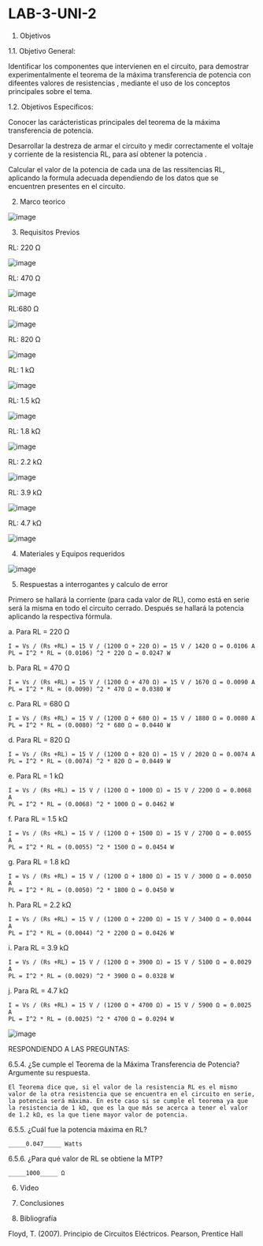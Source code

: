 # LAB-3-UNI-2
1. Objetivos

1.1. Objetivo General:

Identificar los componentes que intervienen en el circuito, para demostrar experimentalmente el teorema de la máxima transferencia de potencia con difeentes valores de resistencias , mediante el uso de los conceptos principales sobre el tema. 

1.2. Objetivos Específicos: 

Conocer las carácteristicas principales del teorema de la máxima transferencia de potencia.

Desarrollar la destreza de armar el circuito y  medir correctamente el voltaje y corriente de la resistencia RL, para así obtener la potencia . 

Calcular el valor de la potencia de cada una de las ressitencias RL, aplicando la formula adecuada dependiendo de los datos que se encuentren presentes en el circuito. 

2. Marco teorico 

![image](https://user-images.githubusercontent.com/93958596/149843355-0802e5a6-9e2b-4704-9c6b-0d3124fe4446.png)

3. Requisitos Previos

RL: 220 Ω

![image](https://user-images.githubusercontent.com/94153604/149841110-f41a18e4-50af-4388-9bfa-7f9a247b28ae.png)

RL: 470 Ω

![image](https://user-images.githubusercontent.com/94153604/149841194-74c290ea-58d7-4b6c-b810-88a60a7d9a8d.png)

RL:680 Ω

![image](https://user-images.githubusercontent.com/94153604/149841258-815a2780-4ccd-4f45-ac0d-fca722e182ec.png)

RL: 820 Ω

![image](https://user-images.githubusercontent.com/94153604/149841297-c167980b-3336-4b01-96a9-0c9821e71a08.png)

RL: 1 kΩ

![image](https://user-images.githubusercontent.com/94153604/149841343-219bd635-f87e-4622-b3c9-84f4dc7aa074.png)

RL: 1.5 kΩ

![image](https://user-images.githubusercontent.com/94153604/149841375-8d54e9d1-bda0-417c-bf68-8f93e4473395.png)

RL: 1.8 kΩ

![image](https://user-images.githubusercontent.com/94153604/149841412-92c6e57b-2c59-4a1f-b50d-b3e706357402.png)

RL: 2.2 kΩ

![image](https://user-images.githubusercontent.com/94153604/149841456-e393a701-def6-4d23-a890-5c51bcae90ab.png)

RL: 3.9 kΩ

![image](https://user-images.githubusercontent.com/94153604/149841504-fc78990c-8e24-44a9-a6a8-d4e315fecff4.png)

RL: 4.7 kΩ

![image](https://user-images.githubusercontent.com/94153604/149841540-588ade69-5928-4524-a735-8dd84d661eaf.png)

4. Materiales y Equipos requeridos

![image](https://user-images.githubusercontent.com/94153604/149841590-60c37bdf-336f-45c7-a2b3-6d64d65f37cb.png)

5. Respuestas a interrogantes y calculo de error

Primero se hallará la corriente (para cada valor de RL), como está en serie será la misma en todo el circuito cerrado. Después se hallará la potencia aplicando la respectiva fórmula.

a.	Para RL = 220 Ω

    I = Vs / (Rs +RL) = 15 V / (1200 Ω + 220 Ω) = 15 V / 1420 Ω = 0.0106 A 
    PL = I^2 * RL = (0.0106) ^2 * 220 Ω = 0.0247 W

b.	Para RL = 470 Ω

    I = Vs / (Rs +RL) = 15 V / (1200 Ω + 470 Ω) = 15 V / 1670 Ω = 0.0090 A 
    PL = I^2 * RL = (0.0090) ^2 * 470 Ω = 0.0380 W

c.	Para RL = 680 Ω

    I = Vs / (Rs +RL) = 15 V / (1200 Ω + 680 Ω) = 15 V / 1880 Ω = 0.0080 A 
    PL = I^2 * RL = (0.0080) ^2 * 680 Ω = 0.0440 W

d.	Para RL = 820 Ω

    I = Vs / (Rs +RL) = 15 V / (1200 Ω + 820 Ω) = 15 V / 2020 Ω = 0.0074 A 
    PL = I^2 * RL = (0.0074) ^2 * 820 Ω = 0.0449 W

e.	Para RL = 1 kΩ

    I = Vs / (Rs +RL) = 15 V / (1200 Ω + 1000 Ω) = 15 V / 2200 Ω = 0.0068 A 
    PL = I^2 * RL = (0.0068) ^2 * 1000 Ω = 0.0462 W

f.	Para RL = 1.5 kΩ

    I = Vs / (Rs +RL) = 15 V / (1200 Ω + 1500 Ω) = 15 V / 2700 Ω = 0.0055 A 
    PL = I^2 * RL = (0.0055) ^2 * 1500 Ω = 0.0454 W

g.	Para RL = 1.8 kΩ

    I = Vs / (Rs +RL) = 15 V / (1200 Ω + 1800 Ω) = 15 V / 3000 Ω = 0.0050 A 
    PL = I^2 * RL = (0.0050) ^2 * 1800 Ω = 0.0450 W

h.	Para RL = 2.2 kΩ

    I = Vs / (Rs +RL) = 15 V / (1200 Ω + 2200 Ω) = 15 V / 3400 Ω = 0.0044 A 
    PL = I^2 * RL = (0.0044) ^2 * 2200 Ω = 0.0426 W

i.	Para RL = 3.9 kΩ

    I = Vs / (Rs +RL) = 15 V / (1200 Ω + 3900 Ω) = 15 V / 5100 Ω = 0.0029 A 
    PL = I^2 * RL = (0.0029) ^2 * 3900 Ω = 0.0328 W

j.	Para RL = 4.7 kΩ

    I = Vs / (Rs +RL) = 15 V / (1200 Ω + 4700 Ω) = 15 V / 5900 Ω = 0.0025 A 
    PL = I^2 * RL = (0.0025) ^2 * 4700 Ω = 0.0294 W

![image](https://user-images.githubusercontent.com/93958596/149843656-b6356e53-f349-4766-8a65-4cffdff888a6.png)

RESPONDIENDO A LAS PREGUNTAS:

6.5.4. ¿Se cumple el Teorema de la Máxima Transferencia de Potencia? Argumente su
respuesta.

    El Teorema dice que, si el valor de la resistencia RL es el mismo valor de la otra resistencia que se encuentra en el circuito en serie, la potencia será máxima. En este caso si se cumple el teorema ya que la resistencia de 1 kΩ, que es la que más se acerca a tener el valor de 1.2 kΩ, es la que tiene mayor valor de potencia.

6.5.5. ¿Cuál fue la potencia máxima en RL? 

    _____0.047_____ Watts

6.5.6. ¿Para qué valor de RL se obtiene la MTP? 

    _____1000_____ Ω

6. Video 

7. Conclusiones

8. Bibliografía

Floyd, T. (2007). Principio de Circuitos Eléctricos. Pearson, Prentice Hall
